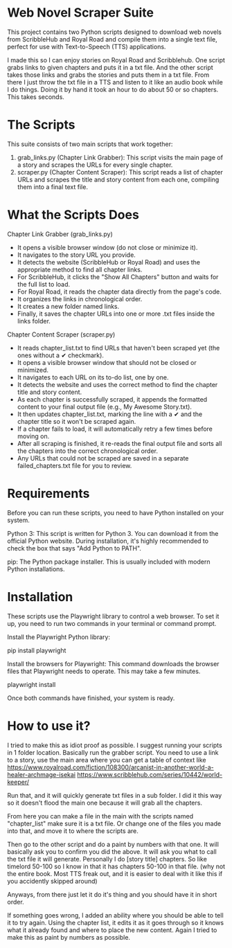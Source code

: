 # Web Novel Scraper Suite
This project contains two Python scripts designed to download web novels from ScribbleHub and Royal Road and compile them into a single text file, perfect for use with Text-to-Speech (TTS) applications.

I made this so I can enjoy stories on Royal Road and Scribblehub. One script grabs links to given chapters and puts it in a txt file. And the other script takes those links and grabs the stories and puts them in a txt file. From there I just throw the txt file in a TTS and listen to it like an audio book while I do things. Doing it by hand it took an hour to do about 50 or so chapters. This takes seconds.

# The Scripts
This suite consists of two main scripts that work together:

1. grab_links.py (Chapter Link Grabber): This script visits the main page of a story and scrapes the URLs for every single chapter.
2. scraper.py (Chapter Content Scraper): This script reads a list of chapter URLs and scrapes the title and story content from each one, compiling them into a final text file.

# What the Scripts Does
Chapter Link Grabber (grab_links.py)
* It opens a visible browser window (do not close or minimize it).
* It navigates to the story URL you provide.
* It detects the website (ScribbleHub or Royal Road) and uses the appropriate method to find all chapter links.
* For ScribbleHub, it clicks the "Show All Chapters" button and waits for the full list to load.
* For Royal Road, it reads the chapter data directly from the page's code.
* It organizes the links in chronological order.
* It creates a new folder named links.
* Finally, it saves the chapter URLs into one or more .txt files inside the links folder.

Chapter Content Scraper (scraper.py)
* It reads chapter_list.txt to find URLs that haven't been scraped yet (the ones without a ✔ checkmark).
* It opens a visible browser window that should not be closed or minimized.
* It navigates to each URL on its to-do list, one by one.
* It detects the website and uses the correct method to find the chapter title and story content.
* As each chapter is successfully scraped, it appends the formatted content to your final output file (e.g., My Awesome Story.txt).
* It then updates chapter_list.txt, marking the line with a ✔ and the chapter title so it won't be scraped again.
* If a chapter fails to load, it will automatically retry a few times before moving on.
* After all scraping is finished, it re-reads the final output file and sorts all the chapters into the correct chronological order.
* Any URLs that could not be scraped are saved in a separate failed_chapters.txt file for you to review.


# Requirements
Before you can run these scripts, you need to have Python installed on your system.

Python 3: This script is written for Python 3. You can download it from the official Python website. During installation, it's highly recommended to check the box that says "Add Python to PATH".

pip: The Python package installer. This is usually included with modern Python installations.

# Installation
These scripts use the Playwright library to control a web browser. To set it up, you need to run two commands in your terminal or command prompt.

Install the Playwright Python library:

pip install playwright

Install the browsers for Playwright:
This command downloads the browser files that Playwright needs to operate. This may take a few minutes.

playwright install

Once both commands have finished, your system is ready.

# How to use it?

I tried to make this as idiot proof as possible. I suggest running your scripts in 1 folder location. Basically run the grabber script. You need to use a link to a story, use the main area where you can get a table of context like
https://www.royalroad.com/fiction/108300/arcanist-in-another-world-a-healer-archmage-isekai
https://www.scribblehub.com/series/10442/world-keeper/

Run that, and it will quickly generate txt files in a sub folder. I did it this way so it doesn't flood the main one because it will grab all the chapters. 

From here you can make a file in the main with the scripts named "chapter_list" make sure it is a txt file. Or change one of the files you made into that, and move it to where the scripts are.

Then go to the other script and do a paint by numbers with that one. It will basically ask you to confirm you did the above. It will ask you what to call the txt file it will generate. Personally I do [story title] chapters. So like timelord 50-100 so I know in that it has chapters 50-100 in that file. (why not the entire book. Most TTS freak out, and it is easier to deal with it like this if you accidently skipped around)


Anyways, from there just let it do it's thing and you should have it in short order.

If something goes wrong, I added an ability where you should be able to tell it to try again. Using the chapter list, it edits it as it goes through so it knows what it already found and where to place the new content. Again I tried to make this as paint by numbers as possible. 
